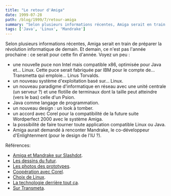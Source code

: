 ```yaml
---
title: "Le retour d'Amiga"
date: 1999-07-28
path: /blog/1999/7/retour-amiga
summary: "Selon plusieurs informations récentes, Amiga serait en train de préparer la révolution informatique de demain."
tags: ['Java', 'Linux', 'Mandrake']
---
```


<P>Selon plusieurs informations récentes,
Amiga serait en train de préparer la révolution informatique de demain. Et
demain, ce n'est pas l'année prochaine : ce serait pour cette fin d'année.
Voyez un peu :</P>

<UL>

<LI>une nouvelle puce non Intel mais compatible x86, optimisée pour Java et...
Linux. Cette puce serait fabriquée par IBM pour le compte de... Transmetta qui
emploie... Linus Torvalds.
<LI>un nouveau système d'exploitation basé sur... Linux.
<LI>un nouveau paradigme d'informatique en réseau avec une unité centrale (un
serveur ?) et une flotille de terminaux dont la taille peut atteindre (vers le
bas) celle d'un Psion.
<LI>Java comme langage de programmation.
<LI>un nouveau design : un look à tomber.
<LI>un accord avec Corel pour la compatibilité de la future suite Wordperfect 2000
avec le système Amiga.
<LI>la possibilité de faire tourner toute application compatible Linux ou Java.
<LI>Amiga aurait demandé à renconter Mandrake, le co-développeur d'Enlightenment
(pour le design de l'IU ?).
</UL>

<P>Références:</P>

<UL>

<LI><A HREF="http://slashdot.org/article.pl?sid=99/07/20/1811235&amp;mode=thread">Amiga et Mandrake sur Slashdot</A>.
<LI><A HREF="http://www.realdreams.cz/AMIGA/local/8_7drawings.html">Les
dessins du futur</A>.
<LI><A HREF="http://www.amiga.com/diary/1999/990728.html">
Les photos des prototypes</A>.
<LI><A HREF="http://www.amiga.com/diary/1999/990722-e.html">Coopération avec Corel</A>.
<LI><A HREF="http://www.amiga.com/diary/1999/990709-e.html">Choix de Linux</A>.
<LI><A HREF="http://www.amiga.com/diary/executive/tech_brief1st.html">La
technologie derrière tout ça</A>.
<LI><A HREF="http://www.theregister.co.uk/990727-000006.html">Sur Transmeta</A>.
</UL>


